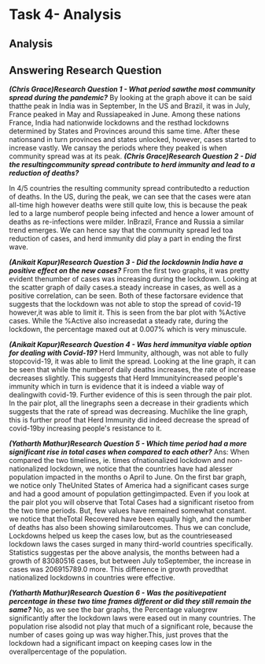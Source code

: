 # Task 4- Analysis

## Analysis

## Answering Research Question

**_(Chris Grace)Research Question 1 - What period sawthe most community spread during the
pandemic?_**
By looking at the graph above it can be said thatthe peak in India was in September, In the US and
Brazil, it was in July, France peaked in May and Russiapeaked in June. Among these nations
France, India had nationwide lockdowns and the resthad lockdowns determined by States and
Provinces around this same time. After these nationsand in turn provinces and states unlocked,
however, cases started to increase vastly. We cansay the periods where they peaked is when
community spread was at its peak.
**_(Chris Grace)Research Question 2 - Did the resultingcommunity spread contribute to herd
immunity and lead to a reduction of deaths?_**

In 4/5 countries the resulting community spread contributedto a reduction of deaths. In the US,
during the peak, we can see that the cases were atan all-time high however deaths were still quite
low, this is because the peak led to a large numberof people being infected and hence a lower
amount of deaths as re-infections were milder. InBrazil, France and Russia a similar trend emerges.
We can hence say that the community spread led toa reduction of cases, and herd immunity did
play a part in ending the first wave.

**_(Anikait Kapur)Research Question 3 - Did the lockdownin India have a positive effect on the
new cases?_**
From the first two graphs, it was pretty evident thenumber of cases was increasing during the
lockdown. Looking at the scatter graph of daily cases.a steady increase in cases, as well as a
positive correlation, can be seen. Both of these factorsare evidence that suggests that the lockdown
was not able to stop the spread of covid-19 however,it was able to limit it. This is seen from the bar
plot with %Active cases. While the %Active also increasedat a steady rate, during the lockdown, the
percentage maxed out at 0.007% which is very minuscule.

**_(Anikait Kapur)Research Question 4 - Was herd immunitya viable option for dealing with
Covid-19?_**
Herd Immunity, although, was not able to fully stopcovid-19, it was able to limit the spread. Looking
at the line graph, it can be seen that while the numberof daily deaths increases, the rate of increase
decreases slightly. This suggests that Herd Immunityincreased people's immunity which in turn is
evidence that it is indeed a viable way of dealingwith covid-19. Further evidence of this is seen
through the pair plot. In the pair plot, all the linegraphs seen a decrease in their gradients which
suggests that the rate of spread was decreasing. Muchlike the line graph, this is further proof that
Herd Immunity did indeed decrease the spread of covid-19by increasing people's resistance to it.


**_(Yatharth Mathur)Research Question 5 - Which time period had a more significant rise in
total cases when compared to each other?_**
Ans: When compared the two timelines, ie. times ofnationalized lockdown and non-nationalized
lockdown, we notice that the countries have had alesser population impacted in the months o April
to June. On the first bar graph, we notice only TheUnited States of America had a significant cases
surge and had a good amount of population gettingimpacted. Even if you look at the pair plot you
will observe that Total Cases had a significant risetoo from the two time periods. But, few values
have remained somewhat constant. we notice that theTotal Recovered have been equally high, and
the number of deaths has also been showing similaroutcomes. Thus we can conclude, Lockdowns
helped us keep the cases low, but as the countrieseased lockdown laws the cases surged in many
third-world countries specifically. Statistics suggestas per the above analysis, the months between
had a growth of 83080516 cases, but between July toSeptember, the increase in cases was
206915789.0 more. This difference in growth provedthat nationalized lockdowns in countries were
effective.

**_(Yatharth Mathur)Research Question 6 - Was the positivepatient percentage in these two time
frames different or did they still remain the same?_**
No, as we see the bar graphs, the Percentage valuegrew significantly after the lockdown laws were
eased out in many countries. The population rise alsodid not play that much of a significant role,
because the number of cases going up was way higher.This, just proves that the lockdown had a
significant impact on keeping cases low in the overallpercentage of the population.



